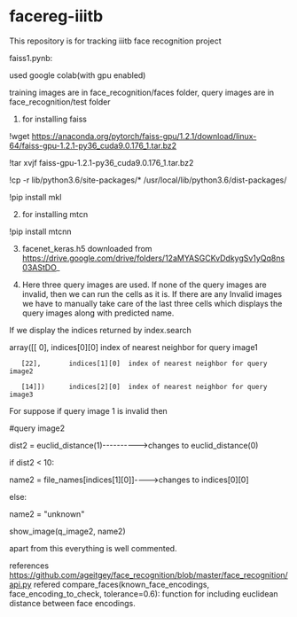 # facereg-iiitb
This repository is for tracking iiitb face recognition project

 faiss1.pynb:
 
 used google colab(with gpu enabled)

training images are in   face_recognition/faces folder,
query images are in      face_recognition/test folder

1. for installing faiss

!wget https://anaconda.org/pytorch/faiss-gpu/1.2.1/download/linux-64/faiss-gpu-1.2.1-py36_cuda9.0.176_1.tar.bz2

!tar xvjf faiss-gpu-1.2.1-py36_cuda9.0.176_1.tar.bz2

!cp -r lib/python3.6/site-packages/* /usr/local/lib/python3.6/dist-packages/

!pip install mkl

2. for installing mtcn

!pip install mtcnn

3. facenet_keras.h5  downloaded from
https://drive.google.com/drive/folders/12aMYASGCKvDdkygSv1yQq8ns03AStDO_

4. Here three query images are used. If none of the query images are invalid, then we can run the cells as it is. If there are any Invalid images we have to manually take care of the last three cells which displays the query images along with predicted name.

If we display the indices returned by index.search

array([[ 0],       indices[0][0]  index of nearest neighbor for query image1

       [22],       indices[1][0]  index of nearest neighbor for query image2
       
       [14]])      indices[2][0]  index of nearest neighbor for query image3

For suppose if query image 1 is invalid then

#query image2

dist2 = euclid_distance(1)---------->changes to euclid_distance(0) 

if dist2 < 10:

name2 = file_names[indices[1][0]]---->changes to indices[0][0]

else:

name2 = "unknown"

show_image(q_image2, name2) 


apart from this everything is well commented.

references
https://github.com/ageitgey/face_recognition/blob/master/face_recognition/api.py       refered compare_faces(known_face_encodings, face_encoding_to_check, tolerance=0.6):  function for including euclidean distance between face encodings.
